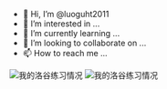 - 👋 Hi, I’m @luoguht2011
- 👀 I’m interested in ...
- 🌱 I’m currently learning ...
- 💞️ I’m looking to collaborate on ...
- 📫 How to reach me ...

<!---
luoguht2011/luoguht2011 is a ✨ special ✨ repository because its `README.md` (this file) appears on your GitHub profile.
You can click the Preview link to take a look at your changes.
--->



<img src="https://luogu.wao3.cn/api/practice?id=868193" alt="我的洛谷练习情况"/>

<img src="https://luogu.wao3.cn/api/guzhi?id=868193&scores=100,3,0,0,0" alt="我的洛谷练习情况"/>

